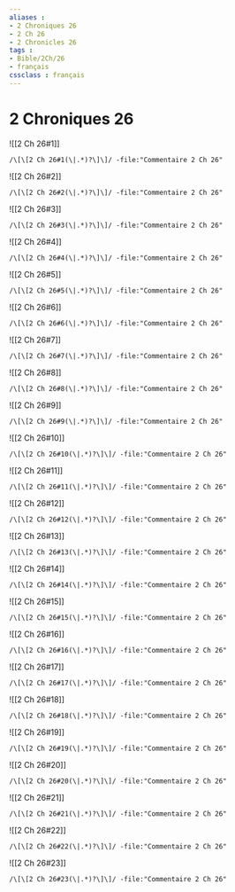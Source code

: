 ```yaml
---
aliases : 
- 2 Chroniques 26
- 2 Ch 26
- 2 Chronicles 26
tags : 
- Bible/2Ch/26
- français
cssclass : français
---
```


# 2 Chroniques 26

![[2 Ch 26#1]]

```query
/\[\[2 Ch 26#1(\|.*)?\]\]/ -file:"Commentaire 2 Ch 26"
```

![[2 Ch 26#2]]

```query
/\[\[2 Ch 26#2(\|.*)?\]\]/ -file:"Commentaire 2 Ch 26"
```

![[2 Ch 26#3]]

```query
/\[\[2 Ch 26#3(\|.*)?\]\]/ -file:"Commentaire 2 Ch 26"
```

![[2 Ch 26#4]]

```query
/\[\[2 Ch 26#4(\|.*)?\]\]/ -file:"Commentaire 2 Ch 26"
```

![[2 Ch 26#5]]

```query
/\[\[2 Ch 26#5(\|.*)?\]\]/ -file:"Commentaire 2 Ch 26"
```

![[2 Ch 26#6]]

```query
/\[\[2 Ch 26#6(\|.*)?\]\]/ -file:"Commentaire 2 Ch 26"
```

![[2 Ch 26#7]]

```query
/\[\[2 Ch 26#7(\|.*)?\]\]/ -file:"Commentaire 2 Ch 26"
```

![[2 Ch 26#8]]

```query
/\[\[2 Ch 26#8(\|.*)?\]\]/ -file:"Commentaire 2 Ch 26"
```

![[2 Ch 26#9]]

```query
/\[\[2 Ch 26#9(\|.*)?\]\]/ -file:"Commentaire 2 Ch 26"
```

![[2 Ch 26#10]]

```query
/\[\[2 Ch 26#10(\|.*)?\]\]/ -file:"Commentaire 2 Ch 26"
```

![[2 Ch 26#11]]

```query
/\[\[2 Ch 26#11(\|.*)?\]\]/ -file:"Commentaire 2 Ch 26"
```

![[2 Ch 26#12]]

```query
/\[\[2 Ch 26#12(\|.*)?\]\]/ -file:"Commentaire 2 Ch 26"
```

![[2 Ch 26#13]]

```query
/\[\[2 Ch 26#13(\|.*)?\]\]/ -file:"Commentaire 2 Ch 26"
```

![[2 Ch 26#14]]

```query
/\[\[2 Ch 26#14(\|.*)?\]\]/ -file:"Commentaire 2 Ch 26"
```

![[2 Ch 26#15]]

```query
/\[\[2 Ch 26#15(\|.*)?\]\]/ -file:"Commentaire 2 Ch 26"
```

![[2 Ch 26#16]]

```query
/\[\[2 Ch 26#16(\|.*)?\]\]/ -file:"Commentaire 2 Ch 26"
```

![[2 Ch 26#17]]

```query
/\[\[2 Ch 26#17(\|.*)?\]\]/ -file:"Commentaire 2 Ch 26"
```

![[2 Ch 26#18]]

```query
/\[\[2 Ch 26#18(\|.*)?\]\]/ -file:"Commentaire 2 Ch 26"
```

![[2 Ch 26#19]]

```query
/\[\[2 Ch 26#19(\|.*)?\]\]/ -file:"Commentaire 2 Ch 26"
```

![[2 Ch 26#20]]

```query
/\[\[2 Ch 26#20(\|.*)?\]\]/ -file:"Commentaire 2 Ch 26"
```

![[2 Ch 26#21]]

```query
/\[\[2 Ch 26#21(\|.*)?\]\]/ -file:"Commentaire 2 Ch 26"
```

![[2 Ch 26#22]]

```query
/\[\[2 Ch 26#22(\|.*)?\]\]/ -file:"Commentaire 2 Ch 26"
```

![[2 Ch 26#23]]

```query
/\[\[2 Ch 26#23(\|.*)?\]\]/ -file:"Commentaire 2 Ch 26"
```

